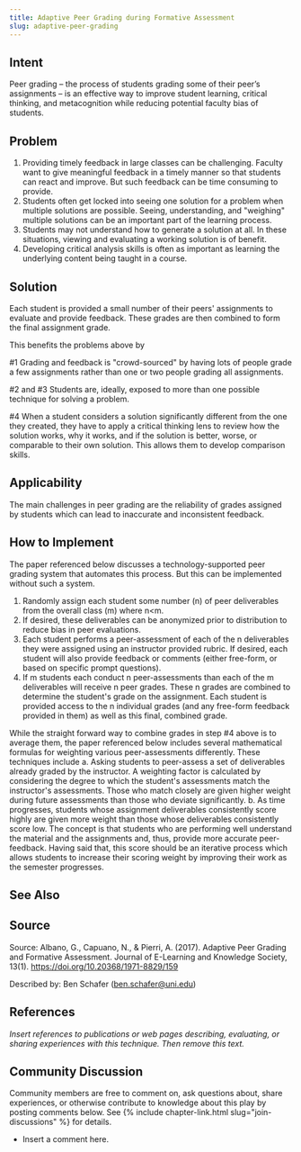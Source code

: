 ```yaml
---
title: Adaptive Peer Grading during Formative Assessment
slug: adaptive-peer-grading
---
```


## Intent

Peer grading – the process of students grading some of their peer’s assignments – is an effective way to improve student learning, critical thinking, and metacognition while reducing potential faculty bias of students.

## Problem

1.  Providing timely feedback in large classes can be challenging.  Faculty want to give meaningful feedback in a timely manner so that students can react and improve.  But such feedback can be time consuming to provide.
2.  Students often get locked into seeing one solution for a problem when multiple solutions are possible.  Seeing, understanding, and "weighing" multiple solutions can be an important part of the learning process.
3.  Students may not understand how to generate a solution at all.  In these situations, viewing and evaluating a working solution is of benefit.
4.  Developing critical analysis skills is often as important as learning the underlying content being taught in a course.

## Solution

Each student is provided a small number of their peers' assignments to evaluate and provide feedback.  These grades are then combined to form the final assignment grade.

This benefits the problems above by

#1  Grading and feedback is "crowd-sourced" by having lots of people grade a few assignments rather than one or two people grading all assignments.

#2 and #3   Students are, ideally, exposed to more than one possible technique for solving a problem.

#4  When a student considers a solution significantly different from the one they created, they have to apply a critical thinking lens to review how the solution works, why it works, and if the solution is better, worse, or comparable to their own solution.  This allows them to develop comparison skills.

## Applicability

The main challenges in peer grading are the reliability of grades assigned by students which can lead to inaccurate and inconsistent feedback.  

## How to Implement

 The paper referenced below discusses a technology-supported peer grading system that automates this process.  But this can be implemented without such a system.
 
 1.  Randomly assign each student some number (n) of peer deliverables from the overall class (m) where n<m.  
 2.  If desired, these deliverables can be anonymized prior to distribution to reduce bias in peer evaluations.
 3.  Each student performs a peer-assessment of each of the n deliverables they were assigned using an instructor provided rubric.  If desired, each student will also provide feedback or comments (either free-form, or based on specific prompt questions).
 4.  If m students each conduct n peer-assessments than each of the m deliverables will receive n peer grades.  These n grades are combined to determine the student's grade on the assignment.  Each student is provided access to the n individual grades (and any free-form feedback provided in them) as well as this final, combined grade.
 
 While the straight forward way to combine grades in step #4 above is to average them, the paper referenced below includes several mathematical formulas for weighting various peer-assessments differently.  These techniques include 
 a.  Asking students to peer-assess a set of deliverables already graded by the instructor.  A weighting factor is calculated by considering the degree to which the student's assessments match the instructor's assessments.  Those who match closely are given higher weight during future assessments than those who deviate significantly.
 b.  As time progresses, students whose assignment deliverables consistently score highly are given more weight than those whose deliverables consistently score low.  The concept is that students who are performing well understand the material and the assignments and, thus, provide more accurate peer-feedback.  Having said that, this score should be an iterative process which allows students to increase their scoring weight by improving their work as the semester progresses.

## See Also


## Source

Source: Albano, G., Capuano, N., & Pierri, A. (2017). Adaptive Peer Grading and Formative Assessment. Journal of E-Learning and Knowledge Society, 13(1). https://doi.org/10.20368/1971-8829/159

Described by: Ben Schafer (ben.schafer@uni.edu)

## References

_Insert references to publications or web pages describing, evaluating, or
sharing experiences with this technique. Then remove this text._


## Community Discussion

Community members are free to comment on, ask questions about, share
experiences, or otherwise contribute to knowledge about this play by
posting comments below.
See {% include chapter-link.html slug="join-discussions" %} for details.

* Insert a comment here.

